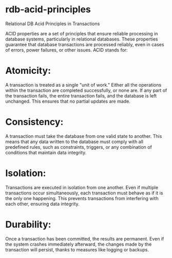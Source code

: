 # rdb-acid-principles
Relational DB Acid Principles in Transactions

ACID properties are a set of principles that ensure reliable processing in database systems, particularly in relational databases. These properties guarantee that database transactions are processed reliably, even in cases of errors, power failures, or other issues. ACID stands for:

# Atomicity:

A transaction is treated as a single "unit of work." Either all the operations within the transaction are completed successfully, or none are. If any part of the transaction fails, the entire transaction fails, and the database is left unchanged. This ensures that no partial updates are made.

# Consistency:

A transaction must take the database from one valid state to another. This means that any data written to the database must comply with all predefined rules, such as constraints, triggers, or any combination of conditions that maintain data integrity.

# Isolation:

Transactions are executed in isolation from one another. Even if multiple transactions occur simultaneously, each transaction must behave as if it is the only one happening. This prevents transactions from interfering with each other, ensuring data integrity.

# Durability:

Once a transaction has been committed, the results are permanent. Even if the system crashes immediately afterward, the changes made by the transaction will persist, thanks to measures like logging or backups.
